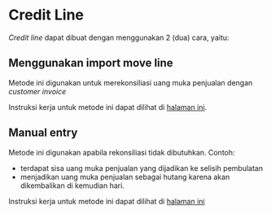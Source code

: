 # Credit Line

*Credit line* dapat dibuat dengan menggunakan 2 (dua) cara, yaitu:

## Menggunakan import move line

Metode ini digunakan untuk merekonsiliasi uang muka penjualan dengan *customer invoice*

Instruksi kerja untuk metode ini dapat dilihat di [halaman ini](./credit-line-import.md).

## Manual entry

Metode ini digunakan apabila rekonsiliasi tidak dibutuhkan. Contoh:

* terdapat sisa uang muka penjualan yang dijadikan ke selisih pembulatan
* menjadikan uang muka penjualan sebagai hutang karena akan dikembalikan di kemudian hari.

Instruksi kerja untuk metode ini dapat dilihat di [halaman ini](./credit-line-manual.md)
